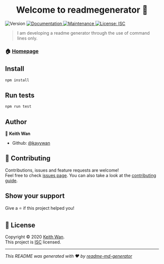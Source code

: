 <h1 align="center">Welcome to readmegenerator 👋</h1>
<p>
  <img alt="Version" src="https://img.shields.io/badge/version-1.0.0-blue.svg?cacheSeconds=2592000" />
  <a href="https://github.com/kayywan/readmegnerator#readme" target="_blank">
    <img alt="Documentation" src="https://img.shields.io/badge/documentation-yes-brightgreen.svg" />
  </a>
  <a href="https://github.com/kayywan/readmegnerator/graphs/commit-activity" target="_blank">
    <img alt="Maintenance" src="https://img.shields.io/badge/Maintained%3F-yes-green.svg" />
  </a>
  <a href="https://github.com/kayywan/readmegnerator/blob/master/LICENSE" target="_blank">
    <img alt="License: ISC" src="https://img.shields.io/github/license/kayywan/readmegenerator" />
  </a>
</p>

> I am developing a readme generator through the use of command lines only.

### 🏠 [Homepage](https://github.com/kayywan/readmegnerator#readme)

## Install

```sh
npm install
```

## Run tests

```sh
npm run test
```

## Author

👤 **Keith Wan**

* Github: [@kayywan](https://github.com/kayywan)

## 🤝 Contributing

Contributions, issues and feature requests are welcome!<br />Feel free to check [issues page](https://github.com/kayywan/readmegnerator/issues). You can also take a look at the [contributing guide](https://github.com/kayywan/readmegnerator/blob/master/CONTRIBUTING.md).

## Show your support

Give a ⭐️ if this project helped you!

## 📝 License

Copyright © 2020 [Keith Wan](https://github.com/kayywan).<br />
This project is [ISC](https://github.com/kayywan/readmegnerator/blob/master/LICENSE) licensed.

***
_This README was generated with ❤️ by [readme-md-generator](https://github.com/kefranabg/readme-md-generator)_